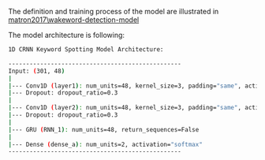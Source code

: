 The definition and training process of the model are illustrated in [matron2017\wakeword-detection-model](git@github.com:matron2017/Real-time-wake-word-detection.git)

The model architecture is following: 
```bash
1D CRNN Keyword Spotting Model Architecture:

-------------------------------------------------
Input: (301, 48)
|
|--- Conv1D (layer1): num_units=48, kernel_size=3, padding="same", activation="relu"
|--- Dropout: dropout_ratio=0.3
|
|--- Conv1D (layer2): num_units=48, kernel_size=3, padding="same", activation="relu"
|--- Dropout: dropout_ratio=0.3
|
|--- GRU (RNN_1): num_units=48, return_sequences=False
|
|--- Dense (dense_a): num_units=2, activation="softmax"
-------------------------------------------------
```

